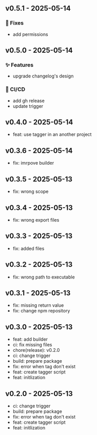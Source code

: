 ## v0.5.1 - 2025-05-14

### 🐛 Fixes
- add permissions

## v0.5.0 - 2025-05-14

### ✨ Features
- upgrade changelog's design

### 🔧 CI/CD
- add gh release
- update trigger

## v0.4.0 - 2025-05-14
- feat: use tagger in an another project

## v0.3.6 - 2025-05-14
- fix: imrpove builder

## v0.3.5 - 2025-05-13
- fix: wrong scope

## v0.3.4 - 2025-05-13
- fix: wrong export files

## v0.3.3 - 2025-05-13
- fix: added files

## v0.3.2 - 2025-05-13
- fix: wrong path to executable

## v0.3.1 - 2025-05-13
- fix: missing return value
- fix: change npm repository

## v0.3.0 - 2025-05-13
- feat: add builder
- ci: fix missing files
- chore(release): v0.2.0
- ci: change trigger
- build: prepare package
- fix: error when tag don't exist
- feat: create tagger script
- feat: initlization

## v0.2.0 - 2025-05-13
- ci: change trigger
- build: prepare package
- fix: error when tag don't exist
- feat: create tagger script
- feat: initlization

